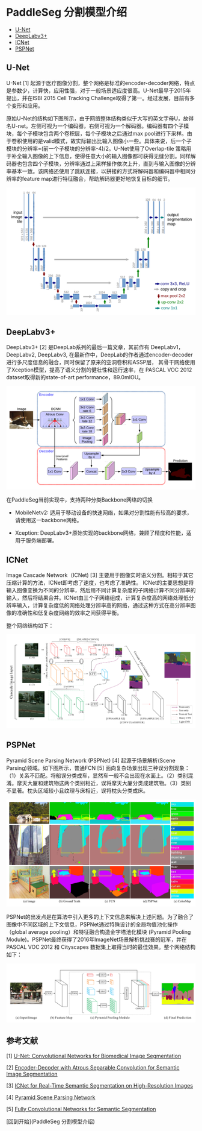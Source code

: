 # PaddleSeg 分割模型介绍

- [U-Net](#U-Net)
- [DeepLabv3+](#DeepLabv3\+)
- [ICNet](#ICNet)
- [PSPNet](#PSPNet)

## U-Net
U-Net [1] 起源于医疗图像分割，整个网络是标准的encoder-decoder网络，特点是参数少，计算快，应用性强，对于一般场景适应度很高。U-Net最早于2015年提出，并在ISBI 2015 Cell Tracking Challenge取得了第一。经过发展，目前有多个变形和应用。

原始U-Net的结构如下图所示，由于网络整体结构类似于大写的英文字母U，故得名U-net。左侧可视为一个编码器，右侧可视为一个解码器。编码器有四个子模块，每个子模块包含两个卷积层，每个子模块之后通过max pool进行下采样。由于卷积使用的是valid模式，故实际输出比输入图像小一些。具体来说，后一个子模块的分辨率=(前一个子模块的分辨率-4)/2。U-Net使用了Overlap-tile 策略用于补全输入图像的上下信息，使得任意大小的输入图像都可获得无缝分割。同样解码器也包含四个子模块，分辨率通过上采样操作依次上升，直到与输入图像的分辨率基本一致。该网络还使用了跳跃连接，以拼接的方式将解码器和编码器中相同分辨率的feature map进行特征融合，帮助解码器更好地恢复目标的细节。

![](./imgs/unet.png)

## DeepLabv3+

DeepLabv3+ [2] 是DeepLab系列的最后一篇文章，其前作有 DeepLabv1，DeepLabv2, DeepLabv3,
在最新作中，DeepLab的作者通过encoder-decoder进行多尺度信息的融合，同时保留了原来的空洞卷积和ASSP层，
其骨干网络使用了Xception模型，提高了语义分割的健壮性和运行速率，在 PASCAL VOC 2012 dataset取得新的state-of-art performance，89.0mIOU。

![](./imgs/deeplabv3p.png)

在PaddleSeg当前实现中，支持两种分类Backbone网络的切换

- MobileNetv2:
适用于移动设备的快速网络，如果对分割性能有较高的要求，请使用这一backbone网络。

- Xception:
DeepLabv3+原始实现的backbone网络，兼顾了精度和性能，适用于服务端部署。


## ICNet

Image Cascade Network（ICNet) [3] 主要用于图像实时语义分割。相较于其它压缩计算的方法，ICNet即考虑了速度，也考虑了准确性。 ICNet的主要思想是将输入图像变换为不同的分辨率，然后用不同计算复杂度的子网络计算不同分辨率的输入，然后将结果合并。ICNet由三个子网络组成，计算复杂度高的网络处理低分辨率输入，计算复杂度低的网络处理分辨率高的网络，通过这种方式在高分辨率图像的准确性和低复杂度网络的效率之间获得平衡。

整个网络结构如下：

![](./imgs/icnet.png)

## PSPNet

Pyramid Scene Parsing Network (PSPNet) [4] 起源于场景解析(Scene Parsing)领域。如下图所示，普通FCN [5] 面向复杂场景出现三种误分割现象：（1）关系不匹配。将船误分类成车，显然车一般不会出现在水面上。（2）类别混淆。摩天大厦和建筑物这两个类别相近，误将摩天大厦分类成建筑物。（3）类别不显著。枕头区域较小且纹理与床相近，误将枕头分类成床。

![](./imgs/pspnet2.png)

PSPNet的出发点是在算法中引入更多的上下文信息来解决上述问题。为了融合了图像中不同区域的上下文信息，PSPNet通过特殊设计的全局均值池化操作（global average pooling）和特征融合构造金字塔池化模块 (Pyramid Pooling Module)。PSPNet最终获得了2016年ImageNet场景解析挑战赛的冠军，并在PASCAL VOC 2012 和 Cityscapes 数据集上取得当时的最佳效果。整个网络结构如下：

![](./imgs/pspnet.png)

## 参考文献

[1] [U-Net: Convolutional Networks for Biomedical Image Segmentation](https://arxiv.org/abs/1505.04597)

[2] [Encoder-Decoder with Atrous Separable Convolution for Semantic Image Segmentation](https://arxiv.org/abs/1802.02611)

[3] [ICNet for Real-Time Semantic Segmentation on High-Resolution Images](https://arxiv.org/abs/1704.08545)

[4] [Pyramid Scene Parsing Network](https://arxiv.org/abs/1612.01105)

[5] [Fully Convolutional Networks for Semantic Segmentation](https://people.eecs.berkeley.edu/~jonlong/long_shelhamer_fcn.pdf)

[回到开始](PaddleSeg 分割模型介绍)

